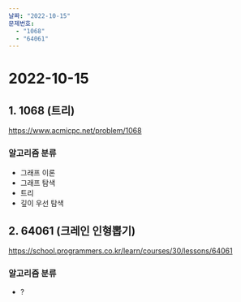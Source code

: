 ```yaml
---
날짜: "2022-10-15"
문제번호:
  - "1068"
  - "64061"
---
```


# 2022-10-15

## 1. 1068 (트리)
https://www.acmicpc.net/problem/1068

### 알고리즘 분류
- 그래프 이론
- 그래프 탐색
- 트리
- 깊이 우선 탐색

## 2. 64061 (크레인 인형뽑기)
https://school.programmers.co.kr/learn/courses/30/lessons/64061

### 알고리즘 분류
- ?